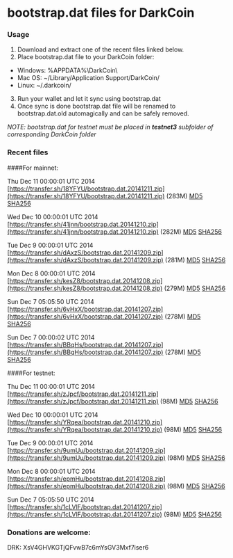 # bootstrap.dat files for DarkCoin

### Usage

1. Download and extract one of the recent files linked below.
2. Place bootstrap.dat file to your DarkCoin folder:
 - Windows: %APPDATA%\DarkCoin\
 - Mac OS: ~/Library/Application Support/DarkCoin/
 - Linux: ~/.darkcoin/
3. Run your wallet and let it sync using bootstrap.dat
4. Once sync is done bootstrap.dat file will be renamed to bootstrap.dat.old automagically and can be safely removed.

_NOTE: bootstrap.dat for testnet must be placed in **testnet3** subfolder of corresponding DarkCoin folder_

### Recent files

####For mainnet:

Thu Dec 11 00:00:01 UTC 2014 [https://transfer.sh/18YFYU/bootstrap.dat.20141211.zip](https://transfer.sh/18YFYU/bootstrap.dat.20141211.zip) (283M) [MD5](https://transfer.sh/1aOk5C/md5.txt) [SHA256](https://transfer.sh/HHOQw/sha256.txt)

Wed Dec 10 00:00:01 UTC 2014 [https://transfer.sh/41jnn/bootstrap.dat.20141210.zip](https://transfer.sh/41jnn/bootstrap.dat.20141210.zip) (282M) [MD5](https://transfer.sh/vY9Hc/md5.txt) [SHA256](https://transfer.sh/iGVcT/sha256.txt)

Tue Dec  9 00:00:01 UTC 2014 [https://transfer.sh/dAxzS/bootstrap.dat.20141209.zip](https://transfer.sh/dAxzS/bootstrap.dat.20141209.zip) (281M) [MD5](https://transfer.sh/hRuNP/md5.txt) [SHA256](https://transfer.sh/1ewVY5/sha256.txt)

Mon Dec  8 00:00:01 UTC 2014 [https://transfer.sh/kesZ8/bootstrap.dat.20141208.zip](https://transfer.sh/kesZ8/bootstrap.dat.20141208.zip) (279M) [MD5](https://transfer.sh/CVgK5/md5.txt) [SHA256](https://transfer.sh/1hcu56/sha256.txt)

Sun Dec  7 05:05:50 UTC 2014 [https://transfer.sh/6vHxX/bootstrap.dat.20141207.zip](https://transfer.sh/6vHxX/bootstrap.dat.20141207.zip) (278M) [MD5](https://transfer.sh/6IRDP/md5.txt) [SHA256](https://transfer.sh/anELw/sha256.txt)

Sun Dec  7 00:00:02 UTC 2014 [https://transfer.sh/BBqHs/bootstrap.dat.20141207.zip](https://transfer.sh/BBqHs/bootstrap.dat.20141207.zip) (278M) [MD5](https://transfer.sh/56iQF/md5.txt) [SHA256](https://transfer.sh/1fZ6oK/sha256.txt)

####For testnet:

Thu Dec 11 00:00:01 UTC 2014 [https://transfer.sh/zJpcf/bootstrap.dat.20141211.zip](https://transfer.sh/zJpcf/bootstrap.dat.20141211.zip) (98M) [MD5](https://transfer.sh/M9lbm/md5.txt) [SHA256](https://transfer.sh/m26KZ/sha256.txt)

Wed Dec 10 00:00:01 UTC 2014 [https://transfer.sh/YRqea/bootstrap.dat.20141210.zip](https://transfer.sh/YRqea/bootstrap.dat.20141210.zip) (98M) [MD5](https://transfer.sh/CekMI/md5.txt) [SHA256](https://transfer.sh/UDquB/sha256.txt)

Tue Dec  9 00:00:01 UTC 2014 [https://transfer.sh/9umUu/bootstrap.dat.20141209.zip](https://transfer.sh/9umUu/bootstrap.dat.20141209.zip) (98M) [MD5](https://transfer.sh/f13j7/md5.txt) [SHA256](https://transfer.sh/ANino/sha256.txt)

Mon Dec  8 00:00:01 UTC 2014 [https://transfer.sh/epmHu/bootstrap.dat.20141208.zip](https://transfer.sh/epmHu/bootstrap.dat.20141208.zip) (98M) [MD5](https://transfer.sh/12Z2B1/md5.txt) [SHA256](https://transfer.sh/UfJHZ/sha256.txt)

Sun Dec  7 05:05:50 UTC 2014 [https://transfer.sh/1cLVlF/bootstrap.dat.20141207.zip](https://transfer.sh/1cLVlF/bootstrap.dat.20141207.zip) (98M) [MD5](https://transfer.sh/8ROUR/md5.txt) [SHA256](https://transfer.sh/1c4OlT/sha256.txt)

### Donations are welcome:

DRK: XsV4GHVKGTjQFvwB7c6mYsGV3Mxf7iser6
